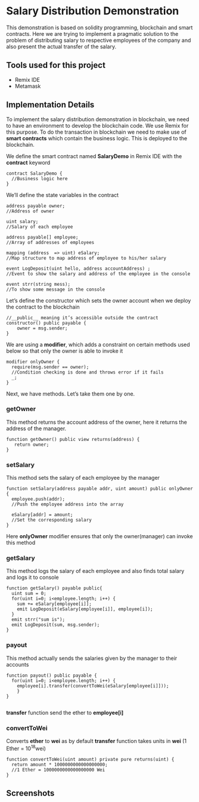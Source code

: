 # Salary Distribution Demonstration

This demonstration is based on solidity programming, blockchain and smart contracts. Here we are trying to implement a pragmatic solution to the problem of distributing salary to respective employees of the company and also present the actual transfer of the salary. 

## Tools used for this project
* Remix IDE
* Metamask

## Implementation Details
To implement the salary distribution demonstration in blockchain, we need to have an environment to develop the blockchain code. We use Remix for this purpose. To do the transaction in blockchain we need to make use of __smart contracts__ which contain the business logic. This is deployed to the blockchain.

We define the smart contract named __SalaryDemo__ in Remix IDE with the __contract__ keyword
``` solidity
contract SalaryDemo {
  //Business logic here
} 
```

We’ll define the state variables in the contract

``` solidity
address payable owner; 
//Address of owner
    
uint salary;
//Salary of each employee
    
address payable[] employee;
//Array of addresses of employees
    
mapping (address  => uint) eSalary;
//Map structure to map address of employee to his/her salary
  
event LogDeposit(uint hello, address accountAddress) ;
//Event to show the salary and address of the employee in the console
    
event strr(string mess);
//To show some message in the console
```

Let’s define the constructor which sets the owner account when we deploy the contract to the blockchain
```solidity
//__public__ meaning it’s accessible outside the contract
constructor() public payable {
    owner = msg.sender;
}
```

We are using a __modifier__, which adds a constraint on certain methods used below so that only the owner is able to invoke it

```solidity
modifier onlyOwner {
  require(msg.sender == owner);
  //Condition checking is done and throws error if it fails
  _;
}
```

Next, we have methods. Let’s take them one by one.

### getOwner
This method returns the account address of the owner, here it returns the address of the manager.

```solidity
function getOwner() public view returns(address) {
   return owner;
}

```

### setSalary
This method sets the salary of each employee by the manager

```solidity
function setSalary(address payable addr, uint amount) public onlyOwner {
  employee.push(addr);
  //Push the employee address into the array

  eSalary[addr] = amount;
  //Set the corresponding salary
}

```
Here __onlyOwner__ modifier ensures that only the owner(manager) can invoke this method


### getSalary
This method logs the salary of each employee and also finds total salary and logs it to console

```solidity
function getSalary() payable public{
  uint sum = 0;
  for(uint i=0; i<employee.length; i++) {
    sum += eSalary[employee[i]];
    emit LogDeposit(eSalary[employee[i]], employee[i]);   
  }
  emit strr("sum is");
  emit LogDeposit(sum, msg.sender);
}

```

### payout
This method actually sends the salaries given by the manager to their accounts

```solidity
function payout() public payable {
  for(uint i=0; i<employee.length; i++) {
    employee[i].transfer(convertToWei(eSalary[employee[i]]));
    }
}
 
```

__transfer__  function send the ether to __employee[i]__

### convertToWei
Converts __ether__ to __wei__ as by default __transfer__ function takes units in __wei__
(1 Ether = 10<sup>18</sup>wei)
```solidity
function convertToWei(uint amount) private pure returns(uint) {
  return amount * 1000000000000000000;    
  //1 Ether = 1000000000000000000 Wei 
}

``` 

## Screenshots




